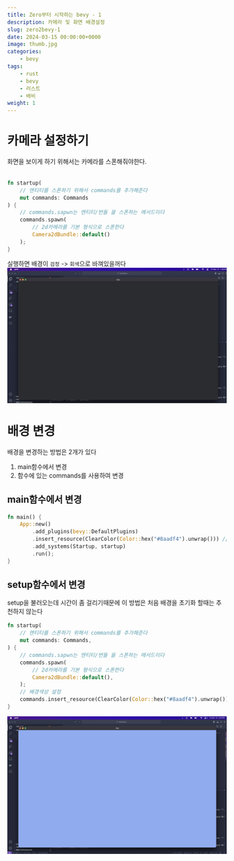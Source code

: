 ```yaml
---
title: Zero부터 시작하는 bevy - 1
description: 카메라 및 화면 배경설정
slug: zero2bevy-1
date: 2024-03-15 00:00:00+0000
image: thumb.jpg
categories:
    - bevy
tags:
    - rust
    - bevy
    - 러스트
    - 배비
weight: 1
---
```


# 카메라 설정하기
화면을 보이게 하기 위해서는 카메라를 스폰해줘야한다.
```rs

fn startup(
    // 엔티티를 스폰하기 위해서 commands를 추가해준다
    mut commands: Commands
) {
    // commands.sapwn는 엔티티/번들 을 스폰하는 메서드이다
    commands.spawn(
        // 2d카메라를 기본 형식으로 스폰한다
        Camera2dBundle::default()
    );
}
```
실행하면 배경이 `검정` -> `회색`으로 바껴있을꺼다
![camera.png](camera.png)


# 배경 변경
배경을 변경하는 방법은 2개가 있다
1. main함수에서 변경
2. 함수에 있는 commands를 사용하여 변경

## main함수에서 변경
```rs
fn main() {
    App::new()
        .add_plugins(bevy::DefaultPlugins)
        .insert_resource(ClearColor(Color::hex("#8aadf4").unwrap())) // cLearColor라는것을 insert_resource를 사용하여 추가하면 배경색이 바뀐다
        .add_systems(Startup, startup)
        .run();
}
```

## setup함수에서 변경
setup을 불러오는데 시간이 좀 걸리기때문에 이 방법은 처음 배경을 초기화 할때는 추천하지 않는다
```rs
fn startup(
    // 엔티티를 스폰하기 위해서 commands를 추가해준다
    mut commands: Commands,
) {
    // commands.sapwn는 엔티티/번들 을 스폰하는 메서드이다
    commands.spawn(
        // 2d카메라를 기본 형식으로 스폰한다
        Camera2dBundle::default(),
    );
    // 배경색상 설정
    commands.insert_resource(ClearColor(Color::hex("#8aadf4").unwrap()))
}
```
![](bg-color.png)